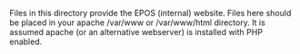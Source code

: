 Files in this directory provide the EPOS (internal) website.
Files here should be placed in your apache /var/www or /var/www/html directory.
It is assumed apache (or an alternative webserver) is installed with PHP enabled.
